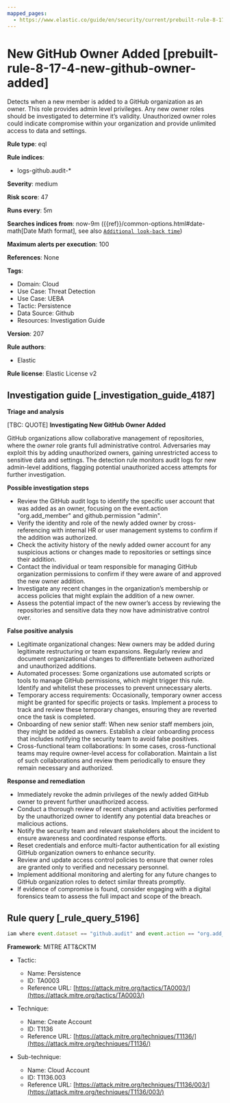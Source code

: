 ```yaml
---
mapped_pages:
  - https://www.elastic.co/guide/en/security/current/prebuilt-rule-8-17-4-new-github-owner-added.html
---
```


# New GitHub Owner Added [prebuilt-rule-8-17-4-new-github-owner-added]

Detects when a new member is added to a GitHub organization as an owner. This role provides admin level privileges. Any new owner roles should be investigated to determine it’s validity. Unauthorized owner roles could indicate compromise within your organization and provide unlimited access to data and settings.

**Rule type**: eql

**Rule indices**:

* logs-github.audit-*

**Severity**: medium

**Risk score**: 47

**Runs every**: 5m

**Searches indices from**: now-9m ({{ref}}/common-options.html#date-math[Date Math format], see also [`Additional look-back time`](docs-content://solutions/security/detect-and-alert/create-detection-rule.md#rule-schedule))

**Maximum alerts per execution**: 100

**References**: None

**Tags**:

* Domain: Cloud
* Use Case: Threat Detection
* Use Case: UEBA
* Tactic: Persistence
* Data Source: Github
* Resources: Investigation Guide

**Version**: 207

**Rule authors**:

* Elastic

**Rule license**: Elastic License v2

## Investigation guide [_investigation_guide_4187]

**Triage and analysis**

[TBC: QUOTE]
**Investigating New GitHub Owner Added**

GitHub organizations allow collaborative management of repositories, where the *owner* role grants full administrative control. Adversaries may exploit this by adding unauthorized owners, gaining unrestricted access to sensitive data and settings. The detection rule monitors audit logs for new admin-level additions, flagging potential unauthorized access attempts for further investigation.

**Possible investigation steps**

* Review the GitHub audit logs to identify the specific user account that was added as an owner, focusing on the event.action "org.add_member" and github.permission "admin".
* Verify the identity and role of the newly added owner by cross-referencing with internal HR or user management systems to confirm if the addition was authorized.
* Check the activity history of the newly added owner account for any suspicious actions or changes made to repositories or settings since their addition.
* Contact the individual or team responsible for managing GitHub organization permissions to confirm if they were aware of and approved the new owner addition.
* Investigate any recent changes in the organization’s membership or access policies that might explain the addition of a new owner.
* Assess the potential impact of the new owner’s access by reviewing the repositories and sensitive data they now have administrative control over.

**False positive analysis**

* Legitimate organizational changes: New owners may be added during legitimate restructuring or team expansions. Regularly review and document organizational changes to differentiate between authorized and unauthorized additions.
* Automated processes: Some organizations use automated scripts or tools to manage GitHub permissions, which might trigger this rule. Identify and whitelist these processes to prevent unnecessary alerts.
* Temporary access requirements: Occasionally, temporary owner access might be granted for specific projects or tasks. Implement a process to track and review these temporary changes, ensuring they are reverted once the task is completed.
* Onboarding of new senior staff: When new senior staff members join, they might be added as owners. Establish a clear onboarding process that includes notifying the security team to avoid false positives.
* Cross-functional team collaborations: In some cases, cross-functional teams may require owner-level access for collaboration. Maintain a list of such collaborations and review them periodically to ensure they remain necessary and authorized.

**Response and remediation**

* Immediately revoke the admin privileges of the newly added GitHub owner to prevent further unauthorized access.
* Conduct a thorough review of recent changes and activities performed by the unauthorized owner to identify any potential data breaches or malicious actions.
* Notify the security team and relevant stakeholders about the incident to ensure awareness and coordinated response efforts.
* Reset credentials and enforce multi-factor authentication for all existing GitHub organization owners to enhance security.
* Review and update access control policies to ensure that owner roles are granted only to verified and necessary personnel.
* Implement additional monitoring and alerting for any future changes to GitHub organization roles to detect similar threats promptly.
* If evidence of compromise is found, consider engaging with a digital forensics team to assess the full impact and scope of the breach.


## Rule query [_rule_query_5196]

```js
iam where event.dataset == "github.audit" and event.action == "org.add_member" and github.permission == "admin"
```

**Framework**: MITRE ATT&CKTM

* Tactic:

    * Name: Persistence
    * ID: TA0003
    * Reference URL: [https://attack.mitre.org/tactics/TA0003/](https://attack.mitre.org/tactics/TA0003/)

* Technique:

    * Name: Create Account
    * ID: T1136
    * Reference URL: [https://attack.mitre.org/techniques/T1136/](https://attack.mitre.org/techniques/T1136/)

* Sub-technique:

    * Name: Cloud Account
    * ID: T1136.003
    * Reference URL: [https://attack.mitre.org/techniques/T1136/003/](https://attack.mitre.org/techniques/T1136/003/)



